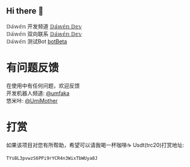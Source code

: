 ## Hi there 👋


𝔻𝕒́𝕨𝕖́𝕟 开发频道 [𝔻𝕒́𝕨𝕖́𝕟 𝔻𝕖𝕧](https://t.me/umfaka)  
𝔻𝕒́𝕨𝕖́𝕟 双向联系 [𝔻𝕒́𝕨𝕖́𝕟 𝔻𝕖𝕧](https://t.me/toUnicornBot)  
𝔻𝕒́𝕨𝕖́𝕟 测试Bot [botBeta](https://t.me/umfakaBot)  

# 有问题反馈
在使用中有任何问题，欢迎反馈  
开发机器人频道: [@umfaka](https://t.me/umfaka)  
悠米咔: [@UmiMother](https://t.me/kaopuid)  

# 打赏
如果该项目对您有所帮助，希望可以请我喝一杯咖啡☕️
Usdt(trc20)打赏地址: 
```
TYsBL3pvwzS6PPi9rYCR4n3WixTbWUya8J
```
